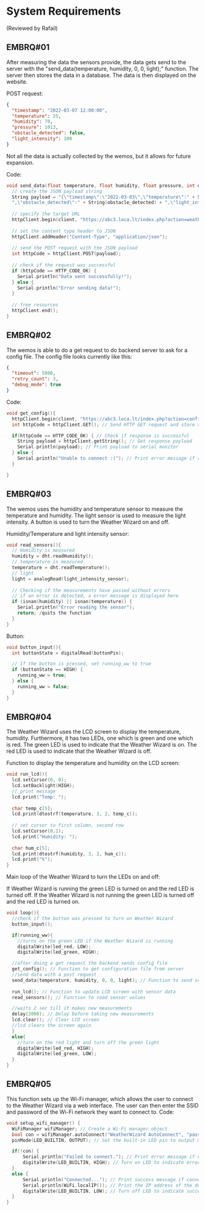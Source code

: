 # System Requirements
(Reviewed by Rafail)

## EMBRQ#01
After measuring the data the sensors provide, the data gets send to the server with the "send_data(temperature, humidity, 0, 0, light);"
function. The server then stores the data in a database. The data is then displayed on the website.

POST request:

```json
{
  "timestamp": "2022-03-07 12:00:00",
  "temperature": 25,
  "humidity": 70,
  "pressure": 1013,
  "obstacle_detected": false,
  "light_intensity": 100
}
```

Not all the data is actually collected by the wemos, but it allows for future expansion.

Code:
```cpp
void send_data(float temperature, float humidity, float pressure, int obstacle_detected, float light_intensity) {
  // create the JSON payload string
  String payload = "{\"timestamp\":\"2022-03-03\",\"temperature\":" + String(temperature) + ",\"humidity\":" + String(humidity) + ",\"pressure\":" + String(pressure) + 
  ",\"obstacle_detected\":" + String(obstacle_detected) + ",\"light_intensity\":" + String(light_intensity) + "}";
  
  // specify the target URL
  httpClient.begin(client, "https://abc3.loca.lt/index.php?action=weather_data");
  
  // set the content type header to JSON
  httpClient.addHeader("Content-Type", "application/json");
  
  // send the POST request with the JSON payload
  int httpCode = httpClient.POST(payload);
  
  // check if the request was successful
  if (httpCode == HTTP_CODE_OK) {
    Serial.println("Data sent successfully!");
  } else {
    Serial.println("Error sending data!");
  }
  
  // free resources
  httpClient.end();
}
```


## EMBRQ#02
The wemos is able to do a get request to do backend server to ask for a config file. The config file looks currently like this:
```json
{
  "timeout": 5000,
  "retry_count": 3,
  "debug_mode": true
}
```

Code:
```cpp
void get_config(){
  httpClient.begin(client, "https://abc3.loca.lt/index.php?action=config"); // Set up HTTP GET request to server
  int httpCode = httpClient.GET(); // Send HTTP GET request and store response code

  if(httpCode == HTTP_CODE_OK) { // Check if response is successful
    String payload = httpClient.getString(); // Get response payload
    Serial.println(payload); // Print payload to serial monitor
  } else {
    Serial.println("Unable to connect :("); // Print error message if response is unsuccessful
  }

}
```

## EMBRQ#03
The wemos uses the humidity and temperature sensor to measure the temperature and humidity. The light sensor is used to measure the light intensity.
A button is used to turn the Weather Wizard on and off.

Humidity/Temperature and light intensity sensor:
```cpp
void read_sensors(){
  // Humidity is measured
  humidity = dht.readHumidity();
  // temperature is measured
  temperature = dht.readTemperature();
  // light
  light = analogRead(light_intensity_sensor); 
   
  // Checking if the measurements have passed without errors
  // if an error is detected, a error message is displayed here
  if (isnan(humidity) || isnan(temperature)) {
    Serial.println("Error reading the sensor");
    return; /quits the function
  }
}
```

Button:
```cpp
void button_input(){
  int buttonState = digitalRead(buttonPin);

  // If the button is pressed, set running_ww to true
  if (buttonState == HIGH) {
    running_ww = true;
  } else {
    running_ww = false;
  }
}
```



## EMBRQ#04
The Weather Wizard uses the LCD screen to display the temperature, humidity. Furthermore, it has two LEDs, one which is green and one which is red. The green LED is used to indicate that the Weather Wizard is on.
The red LED is used to indicate that the Weather Wizard is off.

Function to display the temperature and humidity on the LCD screen:
```cpp
void run_lcd(){
  lcd.setCursor(0, 0);
  lcd.setBacklight(HIGH);
  // print message
  lcd.print("Temp: ");
  
  char temp_c[5];
  lcd.print(dtostrf(temperature, 3, 2, temp_c));
  
  // set cursor to first column, second row
  lcd.setCursor(0,1);
  lcd.print("Humidity: ");
  
  char hum_c[5];
  lcd.print(dtostrf(humidity, 3, 2, hum_c));
  lcd.print("%");
}
```

Main loop of the Weather Wizard to turn the LEDs on and off:

If Weather Wizard is running the green LED is turned on and the red LED is turned off.
If the Weather Wizard is not running the green LED is turned off and the red LED is turned on.

```cpp
void loop(){
  //check if the button was pressed to turn on Weather Wizard
  button_input();

  if(running_ww){
    //turns on the green LED if the Weather Wizard is running
    digitalWrite(led_red, LOW);
    digitalWrite(led_green, HIGH);

  //after doing a get request the backend sends config file 
  get_config(); // Function to get configuration file from server
  //send data with a post request
  send_data(temperature, humidity, 0, 0, light); // Function to send sensor data to server
    
  run_lcd(); // Function to update LCD screen with sensor data
  read_sensors(); // Function to read sensor values

  //waits 2 sec till it makes new measurements
  delay(2000); // Delay before taking new measurements
  lcd.clear(); // Clear LCD screen
  //lcd clears the screen again
  }
  else{
    //turn on the red light and turn off the green light
    digitalWrite(led_red, HIGH);
    digitalWrite(led_green, LOW);
  }
}
```

## EMBRQ#05
This function sets up the Wi-Fi manager, which allows the user to connect to the Weather Wizard via a web interface. The user can then enter the SSID and password of the Wi-Fi network they want to connect to.
Code:
```cpp
void setup_wifi_manager() {
  WiFiManager wifiManager; // Create a Wi-Fi manager object
  bool con = wifiManager.autoConnect("WeatherWizard AutoConnect", "password"); // Attempt to connect to Wi-Fi using saved credentials or create a new AP with the specified SSID and password
  pinMode(LED_BUILTIN, OUTPUT); // Set the built-in LED pin to output mode

  if(!con) {
      Serial.println("Failed to connect."); // Print error message if unable to connect to Wi-Fi
      digitalWrite(LED_BUILTIN, HIGH); // Turn on LED to indicate error
  } 
  else {
      Serial.println("Connected..."); // Print success message if connected to Wi-Fi
      Serial.println(WiFi.localIP()); // Print the IP address of the device
      digitalWrite(LED_BUILTIN, LOW); // Turn off LED to indicate successful connection
  }
}
```


